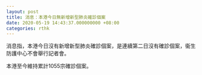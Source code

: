 ```yaml
---
layout: post
title: 消息：本港今日無新增新型肺炎確診個案
date: 2020-05-19 14:43:37.000000000 +08:00
categories: rthk
---
```


消息指，本港今日沒有新增新型肺炎確診個案，是連續第二日沒有確診個案，衞生防護中心不會舉行記者會。

本港至今維持累計1055宗確診個案。
